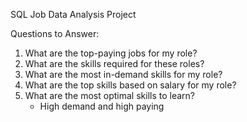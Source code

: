 SQL Job Data Analysis Project

Questions to Answer:

1. What are the top-paying jobs for my role?
2. What are the skills required for these roles?
3. What are the most in-demand skills for my role?
4. What are the top skills based on salary for my role?
5. What are the most optimal skills to learn?
    - High demand and high paying